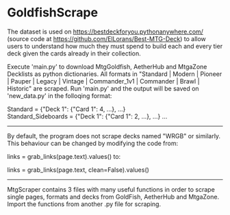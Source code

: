 # GoldfishScrape
The dataset is used on https://bestdeckforyou.pythonanywhere.com/ (source code at https://github.com/ElLorans/Best-MTG-Deck) to allow users to understand how much they must spend to build each and every tier deck given the cards already in their collection.

Execute 'main.py' to download MtgGoldfish, AetherHub and MtgaZone Decklists as python dictionaries.
All formats in "Standard | Modern | Pioneer | Pauper | Legacy | Vintage | Commander_1v1 | Commander | Brawl | Historic" are scraped.
Run 'main.py' and the output will be saved on 'new_data.py' in the folloqing format:

Standard = {"Deck 1": {"Card 1": 4, ...}, ...} <br>
Standard_Sideboards = {"Deck 1": {"Card 1": 2, ...}, ...}
...

---------------------------------------------------------------------------------------------------------------------------------
By default, the program does not scrape decks named "WRGB" or similarly. This behaviour can be changed by modifying the
code from:

links = grab_links(page.text).values() 
to:

links = grab_links(page.text, clean=False).values()

---------------------------------------------------------------------------------------------------------------------------------
MtgScraper contains 3 files with many useful functions in order to scrape single pages, formats and decks from GoldFish, AetherHub and MtgaZone. Import the functions from another .py file for scraping.
